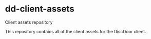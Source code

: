 # dd-client-assets
Client assets repository

This repository contains all of the client assets for the DiscDoor client.
